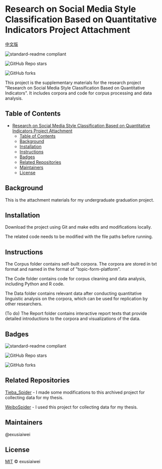 # Research on Social Media Style Classification Based on Quantitative Indicators Project Attachment

[中文版](https://github.com/exusiaiwei/project-social-media-style/blob/main/README.zh-CN.md)

![standard-readme compliant](https://img.shields.io/badge/readme%20style-standard-brightgreen.svg?style=flat-square)

![GitHub Repo stars](https://img.shields.io/github/stars/exusiaiwei/project-social-media-style)

![GitHub forks](https://img.shields.io/github/forks/exusiaiwei/project-social-media-style)

This project is the supplementary materials for the research project "Research on Social Media Style Classification Based on Quantitative Indicators". It includes corpora and code for corpus processing and data analysis.

## Table of Contents

- [Research on Social Media Style Classification Based on Quantitative Indicators Project Attachment](#research-on-social-media-style-classification-based-on-quantitative-indicators-project-attachment)
  - [Table of Contents](#table-of-contents)
  - [Background](#background)
  - [Installation](#installation)
  - [Instructions](#instructions)
  - [Badges](#badges)
  - [Related Repositories](#related-repositories)
  - [Maintainers](#maintainers)
  - [License](#license)

## Background

This is the attachment materials for my undergraduate graduation project.

## Installation

Download the project using Git and make edits and modifications locally.

The related code needs to be modified with the file paths before running.

## Instructions

The Corpus folder contains self-built corpora. The corpora are stored in txt format and named in the format of "topic-form-platform".

The Code folder contains code for corpus cleaning and data analysis, including Python and R code.

The Data folder contains relevant data after conducting quantitative linguistic analysis on the corpora, which can be used for replication by other researchers.

(To do) The Report folder contains interactive report texts that provide detailed introductions to the corpora and visualizations of the data.

## Badges

![standard-readme compliant](https://img.shields.io/badge/readme%20style-standard-brightgreen.svg?style=flat-square)

![GitHub Repo stars](https://img.shields.io/github/stars/exusiaiwei/project-social-media-style)

![GitHub forks](https://img.shields.io/github/forks/exusiaiwei/project-social-media-style)

## Related Repositories

[Tieba_Spider](https://github.com/Aqua-Dream/Tieba_Spider) - I made some modifications to this archived project for collecting data for my thesis.

[WeiboSpider](https://github.com/nghuyong/WeiboSpider) - I used this project for collecting data for my thesis.

## Maintainers

@exusiaiwei

## License

[MIT](LICENSE) © exusiaiwei
